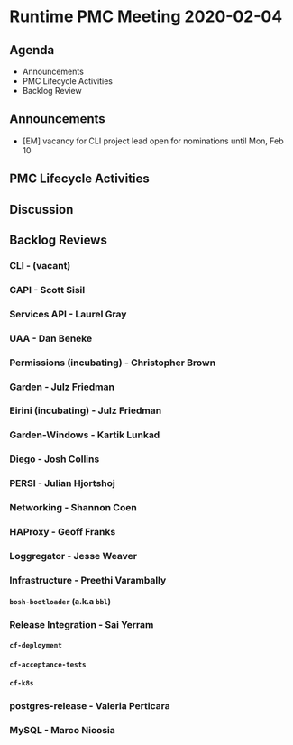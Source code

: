 # Runtime PMC Meeting 2020-02-04

## Agenda

* Announcements
* PMC Lifecycle Activities
* Backlog Review


## Announcements

- [EM] vacancy for CLI project lead open for nominations until Mon, Feb 10


## PMC Lifecycle Activities


## Discussion


## Backlog Reviews

### CLI - (vacant)


### CAPI - Scott Sisil


### Services API - Laurel Gray


### UAA - Dan Beneke


### Permissions (incubating) - Christopher Brown


### Garden - Julz Friedman


### Eirini (incubating) - Julz Friedman


### Garden-Windows - Kartik Lunkad


### Diego - Josh Collins


### PERSI - Julian Hjortshoj


### Networking - Shannon Coen


### HAProxy - Geoff Franks


### Loggregator - Jesse Weaver


### Infrastructure - Preethi Varambally

#### `bosh-bootloader` (a.k.a `bbl`)


### Release Integration - Sai Yerram

#### `cf-deployment`


#### `cf-acceptance-tests`


#### `cf-k8s`


### postgres-release - Valeria Perticara


### MySQL - Marco Nicosia
